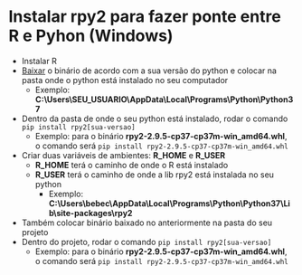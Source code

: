 # Instalar rpy2 para fazer ponte entre R e Pyhon (Windows)

- Instalar R
- [Baixar](https://www.lfd.uci.edu/~gohlke/pythonlibs/#rpy2) o binário de acordo com a sua versão do python e colocar na pasta onde o python está instalado no seu computador
    - Exemplo: **C:\Users\SEU_USUARIO\AppData\Local\Programs\Python\Python37**
- Dentro da pasta de onde o seu python está instalado, rodar o comando `````pip install rpy2[sua-versao]`````
    - Exemplo: para o binário **rpy2-2.9.5-cp37-cp37m-win_amd64.whl**, o comando será `````pip install rpy2-2.9.5-cp37-cp37m-win_amd64.whl`````
- Criar duas variáveis de ambientes: **R_HOME** e **R_USER**
    - **R_HOME** terá o caminho de onde o R está instalado
    - **R_USER** terá o caminho de onde a lib rpy2 está instalada no seu python
        - Exemplo: **C:\Users\bebec\AppData\Local\Programs\Python\Python37\Lib\site-packages\rpy2**
- Também colocar binário baixado no anteriormente na pasta do seu projeto
- Dentro do projeto, rodar o comando `````pip install rpy2[sua-versao]`````
    - Exemplo: para o binário **rpy2-2.9.5-cp37-cp37m-win_amd64.whl**, o comando será `````pip install rpy2-2.9.5-cp37-cp37m-win_amd64.whl`````